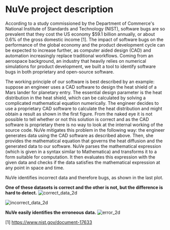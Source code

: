 NuVe project description
===========================

According to a study commissioned by the Department of Commerce's National Institute of Standards and Technology (NIST), software bugs are so prevalent that they cost the US economy $59.1 billion annually, or about 0.6% of the gross domestic income [1].
The impact of software bugs on the performance of the global economy and the product development cycle can be expected to increase further, as computer aided design (CAD) and automation increasingly replace traditional workflows.
Coming from an aerospace background, an industry that heavily relies on numerical simulations for product development, we built a tool to identify software bugs in both proprietary and open-source software.

The working principle of our software is best described by an example: suppose an engineer uses a CAD software to design the heat shield of a Mars lander for planetary entry.
The essential design parameter is the heat distribution in the heat shield, which can be calculated by solving a complicated mathematical equation numerically.
The engineer decides to use a proprietary CAD software to calculate the heat distribution and might obtain a result as shown in the first figure.
From the naked eye it is not possible to tell whether or not this solution is correct and as the CAD software is proprietary there is no way to look at the internal working of the source code.
NuVe mitigates this problem in the following way: the engineer generates data using the CAD software as described above.
Then, she provides the mathematical equation that governs the heat diffusion and the generated data to our software.
NuVe parses the mathematical expression (which is given in a syntax similar to Mathematica) and transforms it to a form suitable for computation.
It then evaluates this expression with the given data and checks if the data satisfies the mathematical expression at any point in space and time.

NuVe identifies incorrect data and therefore bugs, as shown in the last plot.

**One of these datasets is correct and the other is not, but the difference is hard to detect.**
![correct_data_2d](https://cloud.githubusercontent.com/assets/26180580/23590232/07ff0fbe-0191-11e7-8b12-88862096b391.png)

![incorrect_data_2d](https://cloud.githubusercontent.com/assets/26180580/23590229/07b0e406-0191-11e7-9a05-f9f1d5a2d978.png)

**NuVe easily identifies the erroneous data.**
![error_2d](https://cloud.githubusercontent.com/assets/26180580/23590231/07cf2178-0191-11e7-8d90-33b7a0f31c8b.png)

[1] https://www.nist.gov/document-17633
